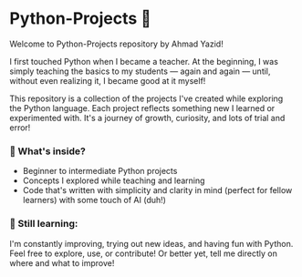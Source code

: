 # Python-Projects 🚀
Welcome to Python-Projects repository by Ahmad Yazid!

I first touched Python when I became a teacher. At the beginning, I was simply teaching the basics to my students — again and again — until, without even realizing it, I became good at it myself!

This repository is a collection of the projects I've created while exploring the Python language. Each project reflects something new I learned or experimented with. It's a journey of growth, curiosity, and lots of trial and error!

### 🌟 What's inside?

- Beginner to intermediate Python projects
- Concepts I explored while teaching and learning
- Code that's written with simplicity and clarity in mind (perfect for fellow learners) with some touch of AI (duh!)

### 🌱 Still learning:
I'm constantly improving, trying out new ideas, and having fun with Python. Feel free to explore, use, or contribute! 
Or better yet, tell me directly on where and what to improve!
